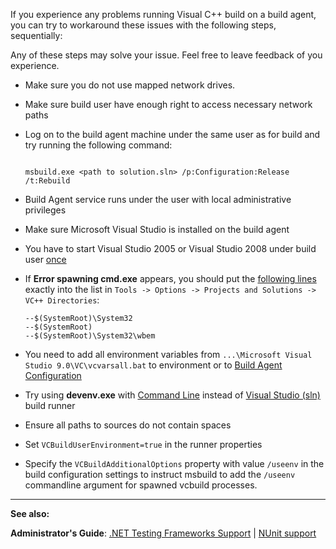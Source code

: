 [//]: # (title: Visual C Build Issues)
[//]: # (auxiliary-id: Visual C Build Issues)
If you experience any problems running Visual C\+\+ build on a build agent, you can try to workaround these issues with the following steps, sequentially:


<note>

Any of these steps may solve your issue. Feel free to leave feedback of you experience.
</note>


	
* Make sure you do not use mapped network drives.
	
* Make sure build user have enough right to access necessary network paths
	
* Log on to the build agent machine under the same user as for build and try running the following command:

    ```Shell
    
    msbuild.exe <path to solution.sln> /p:Configuration:Release /t:Rebuild
    
    ```

* Build Agent service runs under the user with local administrative privileges
	
* Make sure Microsoft Visual Studio is installed on the build agent
	
* You have to start Visual Studio 2005 or Visual Studio 2008 under build user [once](http://www.jetbrains.net/devnet/message/5233781#5233781)
	
* If __Error spawning cmd.exe__ appears, you should put the [following lines](http://www.jetbrains.net/devnet/message/5217957#5217957) exactly into the list in `Tools -> Options -> Projects and Solutions -> VC++ Directories`:

    ```Shell
    --$(SystemRoot)\System32
    --$(SystemRoot)
    --$(SystemRoot)\System32\wbem

    ```
	
* You need to add all environment variables from `...\Microsoft Visual Studio 9.0\VC\vcvarsall.bat` to environment or to [Build Agent Configuration](build-agent-configuration.md)
	
* Try using __devenv.exe__ with [Command Line](command-line.md) instead of [Visual Studio (sln)](visual-studio-sln.md) build runner
	
* Ensure all paths to sources do not contain spaces
	
* Set `VCBuildUserEnvironment=true` in the runner properties
	
* Specify the `VCBuildAdditionalOptions` property with value `/useenv` in the build configuration settings to instruct msbuild to add the `/useenv` commandline argument for spawned vcbuild processes.





__ __
 
 __See also:__


__Administrator's Guide__: [.NET Testing Frameworks Support](net-testing-frameworks-support.md) | [NUnit support](nunit-support.md)
